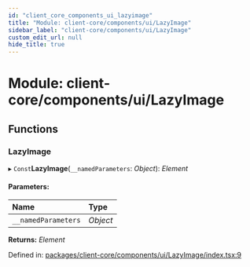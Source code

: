 ```yaml
---
id: "client_core_components_ui_lazyimage"
title: "Module: client-core/components/ui/LazyImage"
sidebar_label: "client-core/components/ui/LazyImage"
custom_edit_url: null
hide_title: true
---
```


# Module: client-core/components/ui/LazyImage

## Functions

### LazyImage

▸ `Const`**LazyImage**(`__namedParameters`: *Object*): *Element*

#### Parameters:

Name | Type |
:------ | :------ |
`__namedParameters` | *Object* |

**Returns:** *Element*

Defined in: [packages/client-core/components/ui/LazyImage/index.tsx:9](https://github.com/xr3ngine/xr3ngine/blob/5c3dcaef1/packages/client-core/components/ui/LazyImage/index.tsx#L9)
